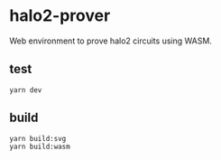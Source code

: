 # halo2-prover
Web environment to prove halo2 circuits using WASM. 

## test
```
yarn dev
```
## build
```
yarn build:svg
yarn build:wasm
```
